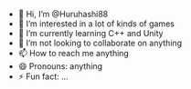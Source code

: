 - 👋 Hi, I’m @Huruhashi88
- 👀 I’m interested in a lot of kinds of games
- 🌱 I’m currently learning C++ and Unity
- 💞️ I’m not looking to collaborate on anything
- 📫 How to reach me anything
- 😄 Pronouns: anything
- ⚡ Fun fact: ...

<!---
Huruhashi88/Huruhashi88 is a ✨ special ✨ repository because its `README.md` (this file) appears on your GitHub profile.
You can click the Preview link to take a look at your changes.
--->
